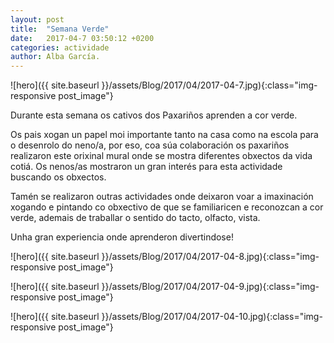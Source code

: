 ```yaml
---
layout: post
title:  "Semana Verde"
date:   2017-04-7 03:50:12 +0200
categories: actividade
author: Alba García.
---
```

![hero]({{ site.baseurl }}/assets/Blog/2017/04/2017-04-7.jpg){:class="img-responsive post_image"}
<br>

Durante esta semana os cativos dos Paxariños aprenden a cor verde.

Os pais xogan un papel moi importante tanto na casa como na escola para o desenrolo do neno/a, por eso, coa súa colaboración os paxariños realizaron este orixinal mural onde se mostra diferentes obxectos da vida cotiá.
Os nenos/as mostraron un gran interés para esta actividade buscando os obxectos. 

Tamén se realizaron outras actividades onde deixaron voar a imaxinación xogando e pintando co obxectivo de que se familiaricen e reconozcan a cor verde, ademais de traballar o sentido do tacto, olfacto, vista.

Unha gran experiencia onde aprenderon divertindose!


![hero]({{ site.baseurl }}/assets/Blog/2017/04/2017-04-8.jpg){:class="img-responsive post_image"}
<br>

![hero]({{ site.baseurl }}/assets/Blog/2017/04/2017-04-9.jpg){:class="img-responsive post_image"}
<br>

![hero]({{ site.baseurl }}/assets/Blog/2017/04/2017-04-10.jpg){:class="img-responsive post_image"}
<br>